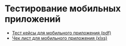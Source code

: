 # Тестирование мобильных приложений
- [Тест кейсы для мобильного приложения (pdf)](https://drive.google.com/file/d/1zVT4GivqpjhOXJzGQjpukm9tl3PB6gal/view?usp=sharing)
- [Чек лист для мобильного приложения (xlxs)](https://docs.google.com/spreadsheets/d/10477EUb4-VfM0mvsyFg0tKUfimECHg4l/edit?usp=sharing&ouid=113395346112533326169&rtpof=true&sd=true)
